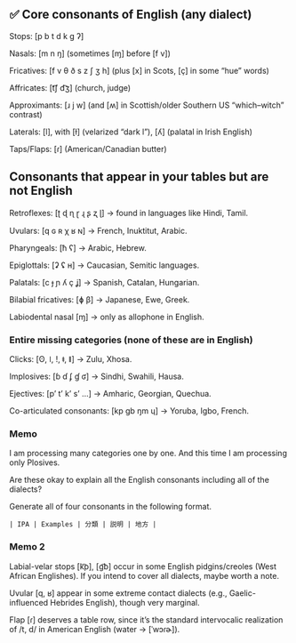 ## ✅ Core consonants of English (any dialect)

Stops: [p b t d k g ʔ]

Nasals: [m n ŋ] (sometimes [ɱ] before [f v])

Fricatives: [f v θ ð s z ʃ ʒ h] (plus [x] in Scots, [ç] in some “hue” words)

Affricates: [t͡ʃ d͡ʒ] (church, judge)

Approximants: [ɹ j w] (and [ʍ] in Scottish/older Southern US “which–witch” contrast)

Laterals: [l], with [ɫ] (velarized “dark l”), [ʎ] (palatal in Irish English)

Taps/Flaps: [ɾ] (American/Canadian butter)

## Consonants that appear in your tables but are not English

Retroflexes: [ʈ ɖ ɳ ɽ ɻ ʂ ʐ ɭ] → found in languages like Hindi, Tamil.

Uvulars: [q ɢ ʀ χ ʁ ɴ] → French, Inuktitut, Arabic.

Pharyngeals: [ħ ʕ] → Arabic, Hebrew.

Epiglottals: [ʡ ʢ ʜ] → Caucasian, Semitic languages.

Palatals: [c ɟ ɲ ʎ ç ʝ] → Spanish, Catalan, Hungarian.

Bilabial fricatives: [ɸ β] → Japanese, Ewe, Greek.

Labiodental nasal [ɱ] → only as allophone in English.

### Entire missing categories (none of these are in English)

Clicks: [ʘ, ǀ, ǃ, ǂ, ǁ] → Zulu, Xhosa.

Implosives: [ɓ ɗ ʄ ɠ ʛ] → Sindhi, Swahili, Hausa.

Ejectives: [pʼ tʼ kʼ sʼ …] → Amharic, Georgian, Quechua.

Co-articulated consonants: [kp gb ŋm ɥ] → Yoruba, Igbo, French.

### Memo

I am processing many categories one by one. And this time I am processing only Plosives.

Are these okay to explain all the English consonants including all of the dialects?

Generate all of four consonants in the following format.
```
| IPA | Examples | 分類 | 説明 | 地方 | 
```

### Memo 2

Labial-velar stops [k͡p], [ɡ͡b] occur in some English pidgins/creoles (West African Englishes). If you intend to cover all dialects, maybe worth a note.

Uvular [q, ʁ] appear in some extreme contact dialects (e.g., Gaelic-influenced Hebrides English), though very marginal.

Flap [ɾ] deserves a table row, since it’s the standard intervocalic realization of /t, d/ in American English (water → [ˈwɔɾɚ]).


